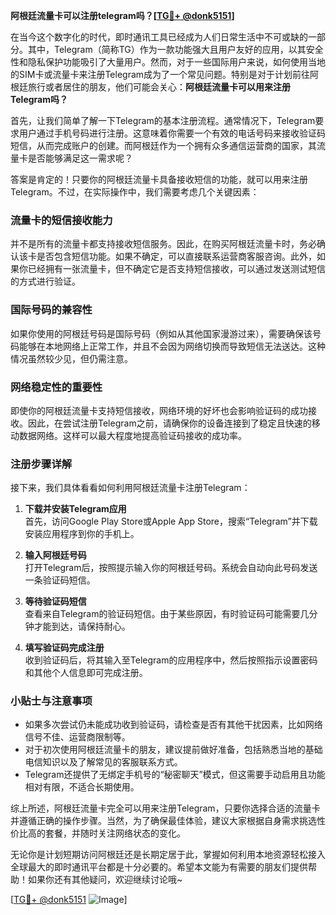 **阿根廷流量卡可以注册telegram吗？[[TG💪+ @donk5151](https://t.me/s/donk5151)]**

在当今这个数字化的时代，即时通讯工具已经成为人们日常生活中不可或缺的一部分。其中，Telegram（简称TG）作为一款功能强大且用户友好的应用，以其安全性和隐私保护功能吸引了大量用户。然而，对于一些国际用户来说，如何使用当地的SIM卡或流量卡来注册Telegram成为了一个常见问题。特别是对于计划前往阿根廷旅行或者居住的朋友，他们可能会关心：**阿根廷流量卡可以用来注册Telegram吗？**

首先，让我们简单了解一下Telegram的基本注册流程。通常情况下，Telegram要求用户通过手机号码进行注册。这意味着你需要一个有效的电话号码来接收验证码短信，从而完成账户的创建。而阿根廷作为一个拥有众多通信运营商的国家，其流量卡是否能够满足这一需求呢？

答案是肯定的！只要你的阿根廷流量卡具备接收短信的功能，就可以用来注册Telegram。不过，在实际操作中，我们需要考虑几个关键因素：

### 流量卡的短信接收能力

并不是所有的流量卡都支持接收短信服务。因此，在购买阿根廷流量卡时，务必确认该卡是否包含短信功能。如果不确定，可以直接联系运营商客服咨询。此外，如果你已经拥有一张流量卡，但不确定它是否支持短信接收，可以通过发送测试短信的方式进行验证。

### 国际号码的兼容性

如果你使用的阿根廷号码是国际号码（例如从其他国家漫游过来），需要确保该号码能够在本地网络上正常工作，并且不会因为网络切换而导致短信无法送达。这种情况虽然较少见，但仍需注意。

### 网络稳定性的重要性

即使你的阿根廷流量卡支持短信接收，网络环境的好坏也会影响验证码的成功接收。因此，在尝试注册Telegram之前，请确保你的设备连接到了稳定且快速的移动数据网络。这样可以最大程度地提高验证码接收的成功率。

### 注册步骤详解

接下来，我们具体看看如何利用阿根廷流量卡注册Telegram：

1. **下载并安装Telegram应用**  
   首先，访问Google Play Store或Apple App Store，搜索“Telegram”并下载安装应用程序到你的手机上。

2. **输入阿根廷号码**  
   打开Telegram后，按照提示输入你的阿根廷号码。系统会自动向此号码发送一条验证码短信。

3. **等待验证码短信**  
   查看来自Telegram的验证码短信。由于某些原因，有时验证码可能需要几分钟才能到达，请保持耐心。

4. **填写验证码完成注册**  
   收到验证码后，将其输入至Telegram的应用程序中，然后按照指示设置密码和其他个人信息即可完成注册。

### 小贴士与注意事项

- 如果多次尝试仍未能成功收到验证码，请检查是否有其他干扰因素，比如网络信号不佳、运营商限制等。
- 对于初次使用阿根廷流量卡的朋友，建议提前做好准备，包括熟悉当地的基础电信知识以及了解常见的客服联系方式。
- Telegram还提供了无绑定手机号的“秘密聊天”模式，但这需要手动启用且功能相对有限，不适合长期使用。

综上所述，阿根廷流量卡完全可以用来注册Telegram，只要你选择合适的流量卡并遵循正确的操作步骤。当然，为了确保最佳体验，建议大家根据自身需求挑选性价比高的套餐，并随时关注网络状态的变化。

无论你是计划短期访问阿根廷还是长期定居于此，掌握如何利用本地资源轻松接入全球最大的即时通讯平台都是十分必要的。希望本文能为有需要的朋友们提供帮助！如果你还有其他疑问，欢迎继续讨论哦~

[[TG💪+ @donk5151](https://t.me/s/donk5151) ![Image](https://i.postimg.cc/rwNCRYN7/Snipaste-2025-04-30-17-27-05.png)]